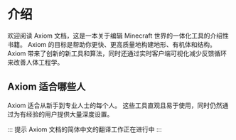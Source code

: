 # 介绍
欢迎阅读 Axiom 文档，这是一本关于编辑 Minecraft 世界的一体化工具的介绍性书籍。 Axiom 的目标是帮助你更快、更高质量地构建地形、有机体和结构。Axiom 带来了创新的新工具和算法，同时还通过实时客户端可视化减少反馈循环来改善人体工程学。

## Axiom 适合哪些人
Axiom 适合从新手到专业人士的每个人。 这些工具直观且易于使用，同时仍然通过为有经验的用户提供大量深度设置。

::: 提示
Axiom 文档的简体中文的翻译工作正在进行中
:::